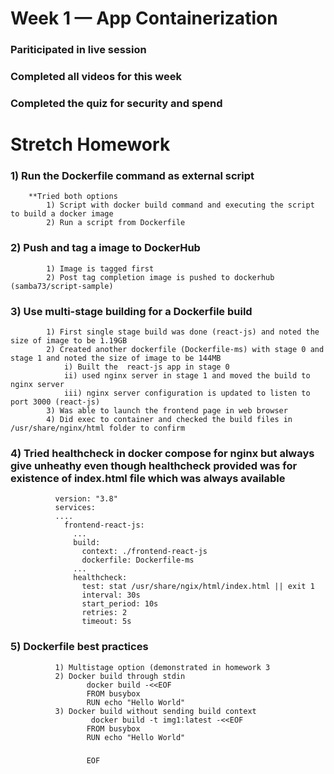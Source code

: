 # Week 1 — App Containerization

### Pariticipated in live session
### Completed all videos for this week
### Completed the quiz for security and spend

# Stretch Homework

### 1) Run the Dockerfile command as external script
        **Tried both options 
            1) Script with docker build command and executing the script to build a docker image
            2) Run a script from Dockerfile
### 2) Push and tag a image to DockerHub
            1) Image is tagged first
            2) Post tag completion image is pushed to dockerhub (samba73/script-sample)
### 3) Use multi-stage building for a Dockerfile build
            1) First single stage build was done (react-js) and noted the size of image to be 1.19GB
            2) Created another dockerfile (Dockerfile-ms) with stage 0 and stage 1 and noted the size of image to be 144MB
                i) Built the  react-js app in stage 0
                ii) used nginx server in stage 1 and moved the build to nginx server
                iii) nginx server configuration is updated to listen to port 3000 (react-js)
            3) Was able to launch the frontend page in web browser
            4) Did exec to container and checked the build files in /usr/share/nginx/html folder to confirm
### 4) Tried healthcheck in docker compose for nginx but always give unheathy even though healthcheck provided was for existence of index.html file which was always available
              version: "3.8"
              services:
              ....
                frontend-react-js:
                  ...
                  build: 
                    context: ./frontend-react-js
                    dockerfile: Dockerfile-ms
                  ...   
                  healthcheck:
                    test: stat /usr/share/ngix/html/index.html || exit 1
                    interval: 30s
                    start_period: 10s
                    retries: 2
                    timeout: 5s
### 5) Dockerfile best practices
              1) Multistage option (demonstrated in homework 3
              2) Docker build through stdin
                     docker build -<<EOF
                     FROM busybox
                     RUN echo "Hello World"
              3) Docker build without sending build context
                      docker build -t img1:latest -<<EOF
                     FROM busybox
                     RUN echo "Hello World"
###                      
                     EOF
